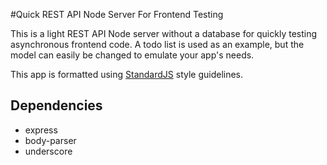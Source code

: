 #Quick REST API Node Server For Frontend Testing

This is a light REST API Node server without a database for quickly testing asynchronous frontend code. A todo list is used as an example, but the model can easily be changed to emulate your app's needs.

This app is formatted using [StandardJS](https://github.com/feross/standard) style guidelines.

## Dependencies
* express
* body-parser
* underscore
